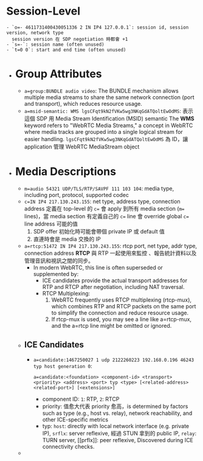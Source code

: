 # Session-Level
	- `o=- 4611731400430051336 2 IN IP4 127.0.0.1`: session id, session version, network type
	  session version 在 SDP negotiation 時都會 +1
	- `s=-`: session name (often unused)
	- `t=0 0`: start and end time (often unused)
- # Group Attributes
	- `a=group:BUNDLE audio video`: The BUNDLE mechanism allows multiple media streams to share the same network connection (port and transport), which reduces resource usage.
	- `a=msid-semantic: WMS lgsCFqt9kN2fVKw5wg3NKqGdATQoltEwOdMS`: 
	  表示這個 SDP 用 Media Stream Identification (MSID) semantic
	  The **WMS** keyword refers to "WebRTC Media Streams," a concept in WebRTC where media tracks are grouped into a single logical stream for easier handling.
	  `lgsCFqt9kN2fVKw5wg3NKqGdATQoltEwOdMS` 為 ID，讓 application 管理 WebRTC MediaStream object
- # Media Descriptions
	- `m=audio 54321 UDP/TLS/RTP/SAVPF 111 103 104`: media type, including port, protocol, supported codec
	- `c=IN IP4 217.130.243.155`: net type, address type, connection address
	  定義在 top-level 的 `c=` 會 apply 到所有 media section (`m=` lines)，當 media section 有定義自己的 `c=` line 會 override global `c=` line
	  address 可能的值
	  1. SDP offer 初始化時可能會帶個 private IP 或 default 值
	  2. 直連時會是 media 交換的 IP
	- `a=rtcp:51472 IN IP4 217.130.243.155`: rtcp port, net type, addr type, connection address
	  **RTCP** 與 RTP 一起使用來監控 、報告統計資料以及管理音訊和視訊之間的同步。
		- In modern WebRTC, this line is often superseded or supplemented by:
			- ICE candidates provide the actual transport addresses for RTP and RTCP after negotiation, including NAT traversal.
			- RTCP Multiplexing:
			  1. WebRTC frequently uses RTCP multiplexing (rtcp-mux), which combines RTP and RTCP packets on the same port to simplify the connection and reduce resource usage.
			  2. If rtcp-mux is used, you may see a line like a=rtcp-mux, and the a=rtcp line might be omitted or ignored.
	- ## ICE Candidates
		- `a=candidate:1467250027 1 udp 2122260223 192.168.0.196 46243 typ host generation 0`:
		  
		  ```shell
		  a=candidate:<foundation> <component-id> <transport> <priority> <address> <port> typ <type> [<related-address> <related-port>] [<extensions>]
		  ```
			- component ID: `1`: RTP, `2`: RTCP
			- priority: 值愈大代表 priority 愈高，is determined by factors such as type (e.g., host vs. relay), network reachability, and other ICE-specific metrics
			- typ: `host`: directly with local network interface (e.g. private IP), `srflx`: server reflexive, 經過 STUN 拿到的 public IP, `relay`: TURN server, [[prflx]]: peer reflexive, Discovered during ICE connectivity checks.
	-